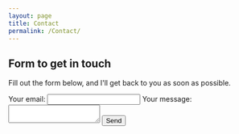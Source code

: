 ```yaml
---
layout: page
title: Contact
permalink: /Contact/
---
```


## Form to get in touch  

Fill out the form below, and I'll get back to you as soon as possible.

<!-- copied from formspree -->
<form
  action="https://formspree.io/f/manennlq"
  method="POST"
>
  <label>
    Your email:
    <input type="email" name="email">
  </label>
  <label>
    Your message:
    <textarea name="message"></textarea>
  </label>
  <!-- your other form fields go here -->
  <button type="submit">Send</button>
</form>
